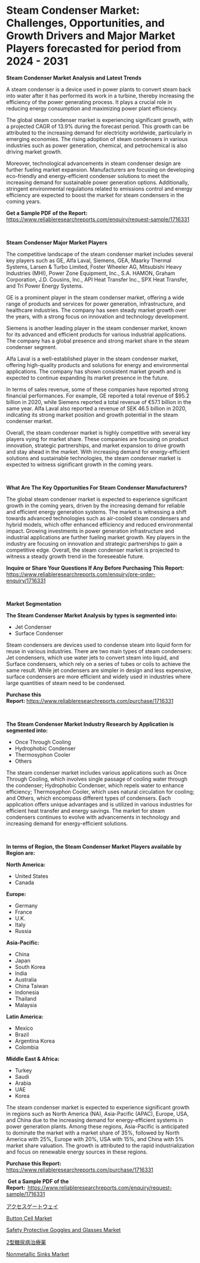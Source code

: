 <p><h1>Steam Condenser Market: Challenges, Opportunities, and Growth Drivers and Major Market Players forecasted for period from 2024 - 2031</h1></p><p><strong>Steam Condenser Market Analysis and Latest Trends</strong></p>
<p><p>A steam condenser is a device used in power plants to convert steam back into water after it has performed its work in a turbine, thereby increasing the efficiency of the power generating process. It plays a crucial role in reducing energy consumption and maximizing power plant efficiency.</p><p>The global steam condenser market is experiencing significant growth, with a projected CAGR of 13.9% during the forecast period. This growth can be attributed to the increasing demand for electricity worldwide, particularly in emerging economies. The rising adoption of steam condensers in various industries such as power generation, chemical, and petrochemical is also driving market growth.</p><p>Moreover, technological advancements in steam condenser design are further fueling market expansion. Manufacturers are focusing on developing eco-friendly and energy-efficient condenser solutions to meet the increasing demand for sustainable power generation options. Additionally, stringent environmental regulations related to emissions control and energy efficiency are expected to boost the market for steam condensers in the coming years.</p></p>
<p><strong>Get a Sample PDF of the Report:&nbsp;</strong> <a href="https://www.reliableresearchreports.com/enquiry/request-sample/1716331">https://www.reliableresearchreports.com/enquiry/request-sample/1716331</a></p>
<p>&nbsp;</p>
<p><strong>Steam Condenser Major Market Players</strong></p>
<p><p>The competitive landscape of the steam condenser market includes several key players such as GE, Alfa Laval, Siemens, GEA, Maarky Thermal Systems, Larsen & Turbo Limited, Foster Wheeler AG, Mitsubishi Heavy Industries (MHI), Power Zone Equipment, Inc., S.A. HAMON, Graham Corporation, J.D. Cousins, Inc., API Heat Transfer Inc., SPX Heat Transfer, and Tri Power Energy Systems.</p><p>GE is a prominent player in the steam condenser market, offering a wide range of products and services for power generation, infrastructure, and healthcare industries. The company has seen steady market growth over the years, with a strong focus on innovation and technology development.</p><p>Siemens is another leading player in the steam condenser market, known for its advanced and efficient products for various industrial applications. The company has a global presence and strong market share in the steam condenser segment.</p><p>Alfa Laval is a well-established player in the steam condenser market, offering high-quality products and solutions for energy and environmental applications. The company has shown consistent market growth and is expected to continue expanding its market presence in the future.</p><p>In terms of sales revenue, some of these companies have reported strong financial performances. For example, GE reported a total revenue of $95.2 billion in 2020, while Siemens reported a total revenue of €57.1 billion in the same year. Alfa Laval also reported a revenue of SEK 46.5 billion in 2020, indicating its strong market position and growth potential in the steam condenser market.</p><p>Overall, the steam condenser market is highly competitive with several key players vying for market share. These companies are focusing on product innovation, strategic partnerships, and market expansion to drive growth and stay ahead in the market. With increasing demand for energy-efficient solutions and sustainable technologies, the steam condenser market is expected to witness significant growth in the coming years.</p></p>
<p>&nbsp;</p>
<p><strong>What Are The Key Opportunities For Steam Condenser Manufacturers?</strong></p>
<p><p>The global steam condenser market is expected to experience significant growth in the coming years, driven by the increasing demand for reliable and efficient energy generation systems. The market is witnessing a shift towards advanced technologies such as air-cooled steam condensers and hybrid models, which offer enhanced efficiency and reduced environmental impact. Growing investments in power generation infrastructure and industrial applications are further fueling market growth. Key players in the industry are focusing on innovation and strategic partnerships to gain a competitive edge. Overall, the steam condenser market is projected to witness a steady growth trend in the foreseeable future.</p></p>
<p><strong>Inquire or Share Your Questions If Any Before Purchasing This Report:</strong> <a href="https://www.reliableresearchreports.com/enquiry/pre-order-enquiry/1716331">https://www.reliableresearchreports.com/enquiry/pre-order-enquiry/1716331</a></p>
<p>&nbsp;</p>
<p><strong>Market Segmentation</strong></p>
<p><strong>The Steam Condenser Market Analysis by types is segmented into:</strong></p>
<p><ul><li>Jet Condenser</li><li>Surface Condenser</li></ul></p>
<p><p>Steam condensers are devices used to condense steam into liquid form for reuse in various industries. There are two main types of steam condensers: Jet condensers, which use water jets to convert steam into liquid, and Surface condensers, which rely on a series of tubes or coils to achieve the same result. While jet condensers are simpler in design and less expensive, surface condensers are more efficient and widely used in industries where large quantities of steam need to be condensed.</p></p>
<p><strong>Purchase this Report:&nbsp;</strong><a href="https://www.reliableresearchreports.com/purchase/1716331">https://www.reliableresearchreports.com/purchase/1716331</a></p>
<p>&nbsp;</p>
<p><strong>The Steam Condenser Market Industry Research by Application is segmented into:</strong></p>
<p><ul><li>Once Through Cooling</li><li>Hydrophobic Condenser</li><li>Thermosyphon Cooler</li><li>Others</li></ul></p>
<p><p>The steam condenser market includes various applications such as Once Through Cooling, which involves single passage of cooling water through the condenser; Hydrophobic Condenser, which repels water to enhance efficiency; Thermosyphon Cooler, which uses natural circulation for cooling; and Others, which encompass different types of condensers. Each application offers unique advantages and is utilized in various industries for efficient heat transfer and energy savings. The market for steam condensers continues to evolve with advancements in technology and increasing demand for energy-efficient solutions.</p></p>
<p>&nbsp;</p>
<p><strong>In terms of Region, the Steam Condenser Market Players available by Region are:</strong></p>
<p>
    <p> <strong> North America: </strong>
        <ul>
            <li>United States</li>
            <li>Canada</li>
        </ul>
        </p> 
    <p> <strong> Europe: </strong>
        <ul>
            <li>Germany</li>
            <li>France</li>
            <li>U.K.</li>
            <li>Italy</li>
            <li>Russia</li>
        </ul>
        </p> 
    <p> <strong> Asia-Pacific: </strong>
        <ul>
            <li>China</li>
            <li>Japan</li>
            <li>South Korea</li>
            <li>India</li>
            <li>Australia</li>
            <li>China Taiwan</li>
            <li>Indonesia</li>
            <li>Thailand</li>
            <li>Malaysia</li>
        </ul>
        </p> 
    <p> <strong> Latin America: </strong>
        <ul>
            <li>Mexico</li>
            <li>Brazil</li>
            <li>Argentina Korea</li>
            <li>Colombia</li>
        </ul>
        </p> 
    <p> <strong> Middle East & Africa: </strong>
        <ul>
            <li>Turkey</li>
            <li>Saudi</li>
            <li>Arabia</li>
            <li>UAE</li>
            <li>Korea</li>
        </ul>
    </p>
    </p>
<p><p>The steam condenser market is expected to experience significant growth in regions such as North America (NA), Asia-Pacific (APAC), Europe, USA, and China due to the increasing demand for energy-efficient systems in power generation plants. Among these regions, Asia-Pacific is anticipated to dominate the market with a market share of 35%, followed by North America with 25%, Europe with 20%, USA with 15%, and China with 5% market share valuation. The growth is attributed to the rapid industrialization and focus on renewable energy sources in these regions.</p></p>
<p><strong>Purchase this Report: </strong><a href="https://www.reliableresearchreports.com/purchase/1716331">https://www.reliableresearchreports.com/purchase/1716331</a></p>
<p>&nbsp;<strong>Get a Sample PDF of the Report:&nbsp;&nbsp;</strong><a href="https://www.reliableresearchreports.com/enquiry/request-sample/1716331">https://www.reliableresearchreports.com/enquiry/request-sample/1716331</a></p>
<p><strong></strong></p>
<p><p><a href="https://medium.com/@suysuyheng/%E3%82%A2%E3%82%AF%E3%82%BB%E3%82%B9%E3%82%B2%E3%83%BC%E3%83%88%E3%82%A6%E3%82%A7%E3%82%A4%E5%B8%82%E5%A0%B4%E3%81%AE%E8%A6%8F%E6%A8%A1-%E5%B8%82%E5%A0%B4%E3%81%AE%E8%A6%8B%E9%80%9A%E3%81%97%E3%81%A8%E5%B8%82%E5%A0%B4%E4%BA%88%E6%B8%AC-2024%E5%B9%B4%E3%81%8B%E3%82%892031%E5%B9%B4%E3%81%BE%E3%81%A7-8cc9e44cc417">アクセスゲートウェイ</a></p><p><a href="https://view.publitas.com/reportprime-1/button-cell-market-research-report-unlocks-analysis-on-the-market-financial-status-market-size-and-market-revenue-upto-2031/">Button Cell Market</a></p><p><a href="https://butternut-bug-553.notion.site/Safety-Protective-Goggles-and-Glasses-Market-Size-2024-2031-Global-Industrial-Analysis-Key-Geogra-20761f01d5924f9f9f5f095ee2796360">Safety Protective Goggles and Glasses Market</a></p><p><a href="https://medium.com/@suysuyheng/2%E5%9E%8B%E7%B3%96%E5%B0%BF%E7%97%85%E8%96%AC%E5%B8%82%E5%A0%B4%E3%81%AE%E3%82%A4%E3%83%B3%E3%82%B5%E3%82%A4%E3%83%88-%E5%B8%82%E5%A0%B4%E5%8B%95%E5%90%91-%E6%88%90%E9%95%B7-2024%E5%B9%B4%E3%81%8B%E3%82%892031%E5%B9%B4%E3%81%BE%E3%81%A7%E3%81%AE%E4%BA%88%E6%B8%AC-b4300b97d0c4">2型糖尿病治療薬</a></p><p><a href="https://picayune-night-cbd.notion.site/Nonmetallic-Sinks-Market-Size-Growth-and-Forecast-from-2024-2031-203a3c504069487c9bfba48c94726fa3">Nonmetallic Sinks Market</a></p></p>